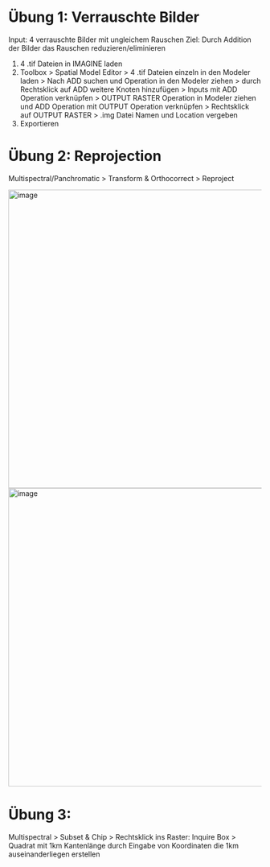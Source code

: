 # Übung 1: Verrauschte Bilder
Input: 4 verrauschte Bilder mit ungleichem Rauschen
Ziel: Durch Addition der Bilder das Rauschen reduzieren/eliminieren

1. 4 .tif Dateien in IMAGINE laden
2. Toolbox > Spatial Model Editor > 4 .tif Dateien einzeln in den Modeler laden > Nach ADD suchen und Operation in den Modeler ziehen > durch Rechtsklick auf ADD weitere Knoten hinzufügen > Inputs mit ADD Operation verknüpfen > OUTPUT RASTER Operation in Modeler ziehen und ADD Operation mit OUTPUT Operation verknüpfen > Rechtsklick auf OUTPUT RASTER > .img Datei Namen und Location vergeben
3. Exportieren



# Übung 2: Reprojection
Multispectral/Panchromatic > Transform & Orthocorrect > Reproject

<img width="593" alt="image" src="https://github.com/s92854/FernerkundungS3/assets/134683810/11ed31cd-36f0-4dfe-b8af-bd9328a754aa">

<img width="593" alt="image" src="https://github.com/s92854/FernerkundungS3/assets/134683810/31325f7e-95a7-475e-bc13-7601f42d0cf4">

# Übung 3:
Multispectral > Subset & Chip > Rechtsklick ins Raster: Inquire Box > Quadrat mit 1km Kantenlänge durch Eingabe von Koordinaten die 1km auseinanderliegen erstellen
